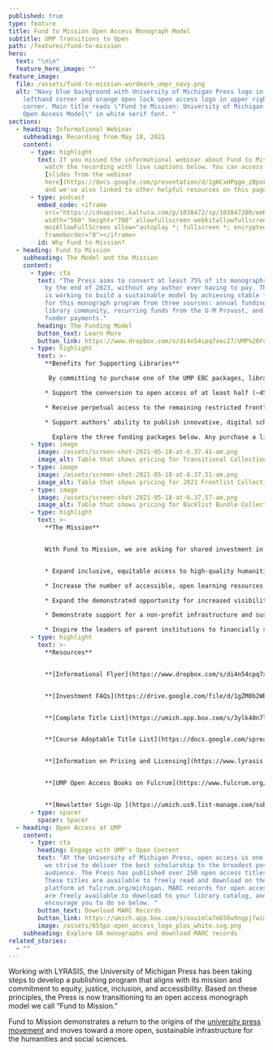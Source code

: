 ```yaml
---
published: true
type: feature
title: Fund to Mission Open Access Monograph Model
subtitle: UMP Transitions to Open
path: /features/fund-to-mission
hero:
  text: "\n\n"
  feature_hero_image: ""
feature_image:
  file: /assets/fund-to-mission-wordmark_umpr_navy.png
  alt: "Navy blue background with University of Michigan Press logo in upper
    lefthand corner and orange open lock open access logo in upper righthand
    corner. Main title reads \"Fund to Mission: University of Michigan Press'
    Open Access Model\" in white serif font. "
sections:
  - heading: Informational Webinar
    subheading: Recording from May 18, 2021
    content:
      - type: highlight
        text: If you missed the informational webinar about Fund to Mission on May 18,
          watch the recording with live captions below. You can access the
          [slides from the webinar
          here](https://docs.google.com/presentation/d/1gHCxHPqgm_zBpoF9mpo35vZXk6PIUBrz1dDB3sJYaNg/edit?usp=sharing),
          and we've also linked to other helpful resources on this page.
      - type: podcast
        embed_code: <iframe
          src="https://cdnapisec.kaltura.com/p/1038472/sp/103847200/embedIframeJs/uiconf_id/25437071/partner_id/1038472?iframeembed=true&playerId=kplayer&entry_id=1_3omiqtfm&flashvars[streamerType]=auto"
          width="560" height="700" allowfullscreen webkitallowfullscreen
          mozAllowFullScreen allow="autoplay *; fullscreen *; encrypted-media *"
          frameborder="0"></iframe>
        id: Why Fund to Mission?
  - heading: Fund to Mission
    subheading: The Model and the Mission
    content:
      - type: cta
        text: "The Press aims to convert at least 75% of its monographs to open access
          by the end of 2023, without any author ever having to pay. The Press
          is working to build a sustainable model by achieving stable funding
          for this monograph program from three sources: annual funding from the
          library community, recurring funds from the U-M Provost, and other
          funder payments."
        heading: The Funding Model
        button_text: Learn More
        button_link: https://www.dropbox.com/s/di4n54cpq7xec27/UMP%20Fund%20to%20Mission%20Overview%20Flyer.pdf?dl=0
      - type: highlight
        text: >-
          **Benefits for Supporting Libraries**

           By committing to purchase one of the UMP EBC packages, libraries:

          * Support the conversion to open access of at least half (~45) of University of Michigan Press scholarly monographs in 2022 (We will expand this percentage if we realize our full goal, and will build on it in succeeding years);

          * Receive perpetual access to the remaining restricted frontlist titles and term access to the backlist (~1,500 titles), which will otherwise remain closed to non-purchasers;

          * Support authors’ ability to publish innovative, digital scholarship leveraging the next-generation, open-source Fulcrum platform.

            Explore the three funding packages below. Any purchase a library makes today supports our transition to open access. Libraries who commit to purchase before **December 17, 2021** [will receive an extra 5% discount](https://www.lyrasis.org/content/Pages/product-details.aspx?pid=8D37544B-F9AA-E811-9416-00155DA0E429).
      - type: image
        image: /assets/screen-shot-2021-05-18-at-6.37.41-am.png
        image_alt: Table that shows pricing for Transitional Collection
      - type: image
        image: /assets/screen-shot-2021-05-18-at-6.37.51-am.png
        image_alt: Table that shows pricing for 2021 Frontlist Collection
      - type: image
        image: /assets/screen-shot-2021-05-18-at-6.37.57-am.png
        image_alt: Table that shows pricing for Backlist Bundle Collection
      - type: highlight
        text: >-
          **The Mission**


          With Fund to Mission, we are asking for shared investment in strengthening humanities and social sciences infrastructure and scholarship. Through a transparent model that fits with existing library workflows and provides unique benefits to supporters, we hope to:


          * Expand inclusive, equitable access to high-quality humanities and qualitative social science scholarship for diverse, global audiences;

          * Increase the number of accessible, open learning resources for students that are instantly available, downloadable, and free of DRM restrictions;

          * Expand the demonstrated opportunity for increased visibility and impact that open access provides to all authors, without the inequities of “pay to publish”;

          * Demonstrate support for a non-profit infrastructure and sustainable business model, on a platform that already hosts other university press content and collections;

          * Inspire the leaders of parent institutions to financially support their presses in more sustainable and open approaches to monograph publishing.
      - type: highlight
        text: >-
          **Resources**


          **[Informational Flyer](https://www.dropbox.com/s/di4n54cpq7xec27/UMP%20Fund%20to%20Mission%20Overview%20Flyer.pdf?dl=0)**


          **[Investment FAQs](https://drive.google.com/file/d/1gZM0b2WB_u1xwB2RBHlCFW9lH4a6tlHg/view?usp=sharing)**


          **[Complete Title List](https://umich.app.box.com/s/3ylk40n7lo3oyl62j9wlvvhus69ocf0v)**


          **[Course Adoptable Title List](https://docs.google.com/spreadsheets/d/1j__p9tJ8BMWxxm5_kR5XKaHHufEU4gTI1wEO8xAT5pU/edit#gid=1866999211)**


          **[Information on Pricing and Licensing](https://www.lyrasis.org/content/Pages/product-details.aspx?pid=8D37544B-F9AA-E811-9416-00155DA0E429)**


          **[UMP Open Access Books on Fulcrum](https://www.fulcrum.org/michigan?locale=en&user_access=oa)**


          **[Newsletter Sign-Up ](https://umich.us9.list-manage.com/subscribe?u=a4cd6f758656d0e1542fcb495&id=ee5048bf45)**
      - type: spacer
        spacer: Spacer
  - heading: Open Access at UMP
    content:
      - type: cta
        heading: Engage with UMP's Open Content
        text: "At the University of Michigan Press, open access is one of many ways that
          we strive to deliver the best scholarship to the broadest possible
          audience. The Press has published over 250 open access titles to date.
          These titles are available to freely read and download on the Fulcrum
          platform at fulcrum.org/michigan. MARC records for open access books
          are freely available to download to your library catalog, and we
          encourage you to do so below. "
        button_text: Download MARC Records
        button_link: https://umich.app.box.com/s/oxuimlw7m656w9ngpjfwim10zdqxy5at
        image: /assets/655px-open_access_logo_plos_white.svg.png
    subheading: Explore OA monographs and download MARC records
related_stories:
  - ""
---
```

Working with LYRASIS, the University of Michigan Press has been taking steps to develop a publishing program that aligns with its mission and commitment to equity, justice, inclusion, and accessibility. Based on these principles, the Press is now transitioning to an open access monograph model we call “Fund to Mission.” 

Fund to Mission demonstrates a return to the origins of the [university press movement](https://aupresses.org/the-value-of-university-presses/) and moves toward a
more open, sustainable infrastructure for the humanities and social sciences.